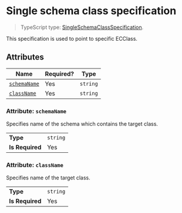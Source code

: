 # Single schema class specification

> TypeScript type: [SingleSchemaClassSpecification]($presentation-common).

This specification is used to point to specific ECClass.

## Attributes

| Name                                  | Required? | Type     |
| ------------------------------------- | --------- | -------- |
| [`schemaName`](#attribute-schemaname) | Yes       | `string` |
| [`className`](#attribute-classname)   | Yes       | `string` |

### Attribute: `schemaName`

Specifies name of the schema which contains the target class.

|                 |          |
| --------------- | -------- |
| **Type**        | `string` |
| **Is Required** | Yes      |

### Attribute: `className`

Specifies name of the target class.

|                 |          |
| --------------- | -------- |
| **Type**        | `string` |
| **Is Required** | Yes      |
